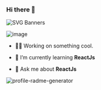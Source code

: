 ### Hi there 👋

![SVG Banners](https://svg-banners.vercel.app/api?type=glitch&text1=Aayush%20Siwach&width=900&height=400)

<p align="left"> <img height="auto" src="https://github-profile-trophy.vercel.app/?username=aayushsiwa&theme=matrix&column=6&no-frame=true&no-bg=false&margin-w=19&margin-h=19" alt="image" /> </p>

-   💪🏼 Working on something cool.

-   🌱 I’m currently learning **ReactJs**

<!-- -   👯 I’m looking to collaborate on **OpenSource Projects** -->

-   💬 Ask me about **ReactJs**



<img src="https://github-readme-stats.vercel.app/api?username=aayushsiwa&show_icons=true&theme=vision-friendly-dark&locale=en&hide_border=true&show=reviews,discussions_started,discussions_answered,prs_merged,prs_merged_percentage&show_icons=true" alt="profile-radme-generator" />

